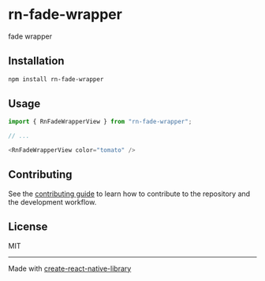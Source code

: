 # rn-fade-wrapper

fade wrapper

## Installation

```sh
npm install rn-fade-wrapper
```

## Usage


```js
import { RnFadeWrapperView } from "rn-fade-wrapper";

// ...

<RnFadeWrapperView color="tomato" />
```


## Contributing

See the [contributing guide](CONTRIBUTING.md) to learn how to contribute to the repository and the development workflow.

## License

MIT

---

Made with [create-react-native-library](https://github.com/callstack/react-native-builder-bob)
